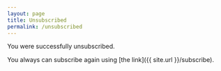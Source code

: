 ```yaml
---
layout: page
title: Unsubscribed
permalink: /unsubscribed
---
```


You were successfully unsubscribed.

You always can subscribe again using [the link]({{ site.url }}/subscribe).